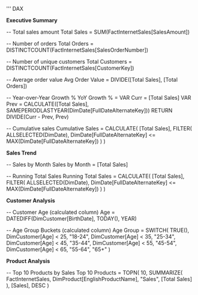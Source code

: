 ''' DAX

**Executive Summary**

-- Total sales amount 
Total Sales = SUM(FactInternetSales[SalesAmount])

-- Number of orders
Total Orders = DISTINCTCOUNT(FactInternetSales[SalesOrderNumber])

-- Number of unique customers
Total Customers = DISTINCTCOUNT(FactInternetSales[CustomerKey])

-- Average order value
Avg Order Value = DIVIDE([Total Sales], [Total Orders])

-- Year-over-Year Growth %
YoY Growth % =
VAR Curr = [Total Sales]
VAR Prev = CALCULATE([Total Sales], SAMEPERIODLASTYEAR(DimDate[FullDateAlternateKey]))
RETURN DIVIDE(Curr - Prev, Prev)

-- Cumulative sales
Cumulative Sales =
CALCULATE(
    [Total Sales],
    FILTER(
        ALLSELECTED(DimDate),
        DimDate[FullDateAlternateKey] <= MAX(DimDate[FullDateAlternateKey])
    )
)

**Sales Trend**

-- Sales by Month
Sales by Month = [Total Sales]

-- Running Total Sales
Running Total Sales =
CALCULATE(
    [Total Sales],
    FILTER(
        ALLSELECTED(DimDate),
        DimDate[FullDateAlternateKey] <= MAX(DimDate[FullDateAlternateKey])
    )
)

**Customer Analysis**

-- Customer Age (calculated column)
Age = DATEDIFF(DimCustomer[BirthDate], TODAY(), YEAR)

-- Age Group Buckets (calculated column)
Age Group =
SWITCH(
    TRUE(),
    DimCustomer[Age] < 25, "18-24",
    DimCustomer[Age] < 35, "25-34",
    DimCustomer[Age] < 45, "35-44",
    DimCustomer[Age] < 55, "45-54",
    DimCustomer[Age] < 65, "55-64",
    "65+"
)

**Product Analysis**

-- Top 10 Products by Sales
Top 10 Products =
TOPN(
    10,
    SUMMARIZE(
        FactInternetSales,
        DimProduct[EnglishProductName],
        "Sales", [Total Sales]
    ),
    [Sales],
    DESC
)


